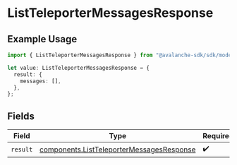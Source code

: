 # ListTeleporterMessagesResponse

## Example Usage

```typescript
import { ListTeleporterMessagesResponse } from "@avalanche-sdk/sdk/models/operations";

let value: ListTeleporterMessagesResponse = {
  result: {
    messages: [],
  },
};
```

## Fields

| Field                                                                                                  | Type                                                                                                   | Required                                                                                               | Description                                                                                            |
| ------------------------------------------------------------------------------------------------------ | ------------------------------------------------------------------------------------------------------ | ------------------------------------------------------------------------------------------------------ | ------------------------------------------------------------------------------------------------------ |
| `result`                                                                                               | [components.ListTeleporterMessagesResponse](../../models/components/listteleportermessagesresponse.md) | :heavy_check_mark:                                                                                     | N/A                                                                                                    |